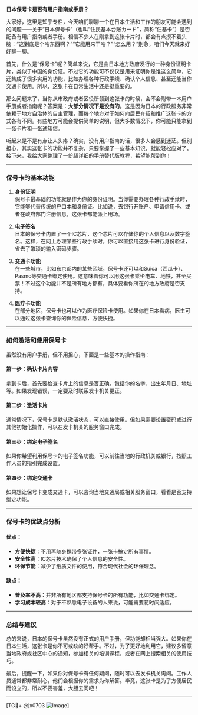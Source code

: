 **日本保号卡是否有用户指南或手册？**

大家好，这里是知乎专栏，今天咱们聊聊一个在日本生活和工作的朋友可能会遇到的问题——关于“日本保号卡”（也叫“住民基本台账カード”，简称“住基卡”）是否配备有用户指南或者手册。相信不少人在刚拿到这张卡片时，都会有点摸不着头脑：“这到底是个啥东西啊？”“它能用来干啥？”“怎么用？”别急，咱们今天就来好好聊一聊。

首先，什么是“保号卡”呢？简单来说，它是由日本地方政府发行的一种身份证明卡片，类似于中国的身份证。不过它的功能可不仅仅是用来证明你是谁这么简单，它还集成了很多实用的功能，比如办理各种行政手续、确认个人信息、甚至还能当作交通卡使用。所以，这张卡在日常生活中还是挺重要的。

那么问题来了，当你从市政府或者区役所领到这张卡的时候，会不会附带一本用户手册或者指南呢？答案是：**大部分情况下是没有的**。这是因为日本的行政服务非常依赖于地方自治体的自主管理，而每个地方对于如何向居民介绍和推广这张卡的方式各有不同。有些地方可能会提供简单的说明，但大多数情况下，你可能只能拿到一张卡片和一张通知信。

听起来是不是有点让人头疼？确实，没有用户指南的话，很多人会感到迷茫。但别担心，其实这张卡的功能并不复杂，只要掌握了一些基本知识，就能轻松应对了。接下来，我给大家整理了一份超详细的手册替代版教程，希望能帮到你！

---

### **保号卡的基本功能**
1. **身份证明**  
   保号卡最基础的功能就是作为你的身份证明。当你需要办理各种行政手续时，它能够代替传统的户口本和身份证。比如说，去银行开账户、申请信用卡、或者在政府部门注册信息，这张卡都能派上用场。

2. **电子签名**  
   日本的保号卡内置了一个IC芯片，这个芯片可以存储你的个人信息以及数字签名。这样，在网上办理某些行政手续时，你可以直接用这张卡进行身份验证，省去了繁琐的输入密码步骤。

3. **交通卡功能**  
   在一些城市，比如东京都内的某些区域，保号卡还可以和Suica（西瓜卡）、Pasmo等交通卡绑定使用。这意味着你可以用这张卡乘坐电车、地铁，甚至买票！不过这个功能并不是所有地方都有，具体要看你所在的地方政府是否支持。

4. **医疗卡功能**  
   在部分地区，保号卡也可以作为医疗保险卡使用。如果你在日本看病，医生可以通过这张卡查询你的保险信息，方便快捷。

---

### **如何激活和使用保号卡**
虽然没有用户手册，但不用担心，下面是一些基本的操作指南：

#### **第一步：确认卡片内容**
拿到卡后，首先要检查卡片上的信息是否正确。包括你的名字、出生年月日、地址等。如果发现错误，一定要及时联系发卡机关更正。

#### **第二步：激活卡片**
通常情况下，保号卡是默认激活状态，可以直接使用。但如果需要设置密码或进行其他初始化操作，可以在发卡机关的服务窗口完成。

#### **第三步：绑定电子签名**
如果你希望利用保号卡的电子签名功能，可以前往当地的行政机关或银行，按照工作人员的指引完成设置。

#### **第四步：绑定交通卡**
如果想让保号卡变成交通卡，可以咨询当地交通局或相关服务窗口，看看是否支持绑定功能。

---

### **保号卡的优缺点分析**
#### **优点：**
- **方便快捷**：不用再随身携带多张证件，一张卡搞定所有事情。
- **安全性高**：IC芯片技术确保了个人信息的安全性。
- **环保节能**：减少了纸质文件的使用，符合现代社会的环保理念。

#### **缺点：**
- **普及率不高**：并非所有地区都支持保号卡的所有功能，比如交通卡绑定。
- **学习成本较高**：对于不熟悉电子设备的人来说，可能需要花时间适应。

---

### **总结与建议**
总的来说，日本的保号卡虽然没有正式的用户手册，但功能却相当强大。如果你在日本生活，这张卡是你不可或缺的好帮手。不过，为了更好地利用它，建议多留意当地政府或社区中心的通知，参加相关的培训课程，或者在网上搜索相关的使用技巧。

最后，提醒一下，如果你对保号卡有任何疑问，随时可以去发卡机关询问。工作人员通常都非常耐心，他们会根据你的需求为你解答。毕竟，这张卡是为了方便居民而设立的，所以不要害羞，大胆去问吧！

---

[TG💪+ @jx0703 ![Image](https://github.com/user-attachments/assets/dbca1d08-cadb-493c-b0ec-ad6f7a83f270)]
